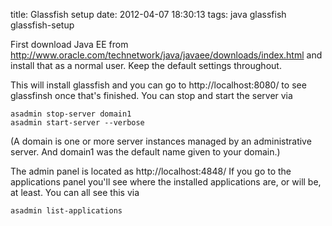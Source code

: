 title: Glassfish setup
date: 2012-04-07 18:30:13
tags: java glassfish glassfish-setup

First download Java EE from http://www.oracle.com/technetwork/java/javaee/downloads/index.html and install that as a normal user. Keep the default settings throughout. 

This will install glassfish and you can go to http://localhost:8080/ to see glassfinsh once that's finished. You can stop and start the server via

    asadmin stop-server domain1
    asadmin start-server --verbose

(A domain is one or more server instances managed by an administrative server. And domain1 was the default name given to your domain.)

The admin panel is located as http://localhost:4848/ If you go to the applications panel you'll see where the installed applications are, or will be, at least. You can all see this via

    asadmin list-applications
